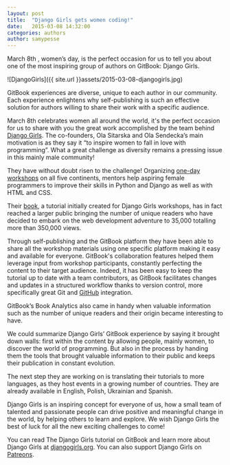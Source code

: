 ```yaml
---
layout: post
title:  "Django Girls gets women coding!"
date:   2015-03-08 14:32:00
categories: authors
author: samypesse
---
```


March 8th , women’s day, is the perfect occasion for us to tell you about one of the most inspiring group of authors on GitBook: Django Girls.

<!-- more -->

![DjangoGirls]({{ site.url }}assets/2015-03-08-djangogirls.jpg)

GitBook experiences are diverse, unique to each author in our community. Each experience enlightens why self-publishing is such an effective solution for authors willing to share their work with a specific audience.

March 8th celebrates women all around the world, it's the perfect occasion for us to share with you the great work accomplished by the team behind [Django Girls](https://www.gitbook.com/@djangogirls). The co-founders, Ola Sitarska and Ola Sendecka’s main  motivation is as they say it “to inspire women to fall in love with programming”. What a great challenge as diversity remains a pressing issue in this mainly male community!

They have without doubt risen to the challenge! Organizing [one-day workshops](http://djangogirls.org) on all five continents, mentors help aspiring female programmers to improve their skills in Python and Django as well as with HTML and CSS.

Their [book](http://tutorial.djangogirls.org), a tutorial initially created for Django Girls workshops, has in fact reached a larger public bringing the number of unique readers who have decided to embark on the web development adventure to 35,000 totalling more than 350,000 views.

Through self-publishing and the GitBook platform they have been able to share all the workshop materials using one specific platform making it easy and available for everyone. GitBook's collaboration features helped them leverage input from workshop participants, constantly perfecting the content to their target audience. Indeed, it has been easy to keep the tutorial up to date with a team contributors, as GitBook facilitates changes and updates in a structured workflow thanks to version control, more specifically great Git and [GitHub](https://github.com) integration.

GitBook’s Book Analytics also came in handy when valuable information such as the number of unique readers and their origin became interesting to have.

We could summarize Django Girls’ GitBook experience by saying it brought down walls: first within the content by allowing people, mainly women, to discover the world of programming. But also in the process by handing them the tools that brought valuable information to their public and keeps their publication in constant evolution.

The next step they are working on is translating their tutorials to more languages, as they host events in a growing number of countries. They are already available in English, Polish, Ukrainian and Spanish.

Django Girls is an inspiring concept for everyone of us, how a small team of talented and passionate people can drive positive and meaningful change in the world, by helping others to learn and explore. We wish Django Girls the best of luck for all the new exciting challenges to come!

You can read The Django Girls tutorial on GitBook and learn more about Django Girls at [djangogirls.org](http://djangogirls.org).
You can also support Django Girls on [Patreons](https://www.patreon.com/djangogirls).
